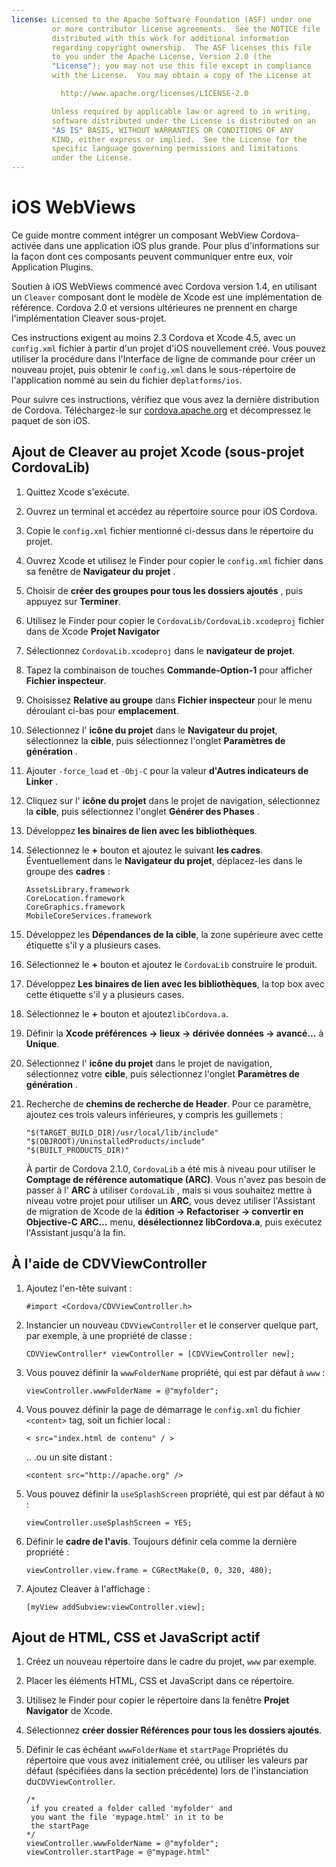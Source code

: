 ```yaml
---
license: Licensed to the Apache Software Foundation (ASF) under one
         or more contributor license agreements.  See the NOTICE file
         distributed with this work for additional information
         regarding copyright ownership.  The ASF licenses this file
         to you under the Apache License, Version 2.0 (the
         "License"); you may not use this file except in compliance
         with the License.  You may obtain a copy of the License at

           http://www.apache.org/licenses/LICENSE-2.0

         Unless required by applicable law or agreed to in writing,
         software distributed under the License is distributed on an
         "AS IS" BASIS, WITHOUT WARRANTIES OR CONDITIONS OF ANY
         KIND, either express or implied.  See the License for the
         specific language governing permissions and limitations
         under the License.
---
```


# iOS WebViews

Ce guide montre comment intégrer un composant WebView Cordova-activée dans une application iOS plus grande. Pour plus d'informations sur la façon dont ces composants peuvent communiquer entre eux, voir Application Plugins.

Soutien à iOS WebViews commencé avec Cordova version 1.4, en utilisant un `Cleaver` composant dont le modèle de Xcode est une implémentation de référence. Cordova 2.0 et versions ultérieures ne prennent en charge l'implémentation Cleaver sous-projet.

Ces instructions exigent au moins 2.3 Cordova et Xcode 4.5, avec un `config.xml` fichier à partir d'un projet d'iOS nouvellement créé. Vous pouvez utiliser la procédure dans l'Interface de ligne de commande pour créer un nouveau projet, puis obtenir le `config.xml` dans le sous-répertoire de l'application nommé au sein du fichier de`platforms/ios`.

Pour suivre ces instructions, vérifiez que vous avez la dernière distribution de Cordova. Téléchargez-le sur [cordova.apache.org][1] et décompressez le paquet de son iOS.

 [1]: http://cordova.apache.org

## Ajout de Cleaver au projet Xcode (sous-projet CordovaLib)

1.  Quittez Xcode s'exécute.

2.  Ouvrez un terminal et accédez au répertoire source pour iOS Cordova.

3.  Copie le `config.xml` fichier mentionné ci-dessus dans le répertoire du projet.

4.  Ouvrez Xcode et utilisez le Finder pour copier le `config.xml` fichier dans sa fenêtre de **Navigateur du projet** .

5.  Choisir de **créer des groupes pour tous les dossiers ajoutés** , puis appuyez sur **Terminer**.

6.  Utilisez le Finder pour copier le `CordovaLib/CordovaLib.xcodeproj` fichier dans de Xcode **Projet Navigator**

7.  Sélectionnez `CordovaLib.xcodeproj` dans le **navigateur de projet**.

8.  Tapez la combinaison de touches **Commande-Option-1** pour afficher **Fichier inspecteur**.

9.  Choisissez **Relative au groupe** dans **Fichier inspecteur** pour le menu déroulant ci-bas pour **emplacement**.

10. Sélectionnez l' **icône du projet** dans le **Navigateur du projet**, sélectionnez la **cible**, puis sélectionnez l'onglet **Paramètres de génération** .

11. Ajouter `-force_load` et `-Obj-C` pour la valeur **d'Autres indicateurs de Linker** .

12. Cliquez sur l' **icône du projet** dans le projet de navigation, sélectionnez la **cible**, puis sélectionnez l'onglet **Générer des Phases** .

13. Développez **les binaires de lien avec les bibliothèques**.

14. Sélectionnez le **+** bouton et ajoutez le suivant **les cadres**. Éventuellement dans le **Navigateur du projet**, déplacez-les dans le groupe des **cadres** :
    
        AssetsLibrary.framework
        CoreLocation.framework
        CoreGraphics.framework
        MobileCoreServices.framework
        

15. Développez les **Dépendances de la cible**, la zone supérieure avec cette étiquette s'il y a plusieurs cases.

16. Sélectionnez le **+** bouton et ajoutez le `CordovaLib` construire le produit.

17. Développez **Les binaires de lien avec les bibliothèques**, la top box avec cette étiquette s'il y a plusieurs cases.

18. Sélectionnez le **+** bouton et ajoutez`libCordova.a`.

19. Définir la **Xcode préférences → lieux → dérivée données → avancé...** à **Unique**.

20. Sélectionnez l' **icône du projet** dans le projet de navigation, sélectionnez votre **cible**, puis sélectionnez l'onglet **Paramètres de génération** .

21. Recherche de **chemins de recherche de Header**. Pour ce paramètre, ajoutez ces trois valeurs inférieures, y compris les guillemets :
    
        "$(TARGET_BUILD_DIR)/usr/local/lib/include"        
        "$(OBJROOT)/UninstalledProducts/include"
        "$(BUILT_PRODUCTS_DIR)"
        
    
    À partir de Cordova 2.1.0, `CordovaLib` a été mis à niveau pour utiliser le **Comptage de référence automatique (ARC)**. Vous n'avez pas besoin de passer à l' **ARC** à utiliser `CordovaLib` , mais si vous souhaitez mettre à niveau votre projet pour utiliser un **ARC**, vous devez utiliser l'Assistant de migration de Xcode de la **édition → Refactoriser → convertir en Objective-C ARC...** menu, **désélectionnez libCordova.a**, puis exécutez l'Assistant jusqu'à la fin.

## À l'aide de CDVViewController

1.  Ajoutez l'en-tête suivant :
    
        #import <Cordova/CDVViewController.h>
        

2.  Instancier un nouveau `CDVViewController` et le conserver quelque part, par exemple, à une propriété de classe :
    
        CDVViewController* viewController = [CDVViewController new];
        

3.  Vous pouvez définir la `wwwFolderName` propriété, qui est par défaut à `www` :
    
        viewController.wwwFolderName = @"myfolder";
        

4.  Vous pouvez définir la page de démarrage le `config.xml` du fichier `<content>` tag, soit un fichier local :
    
        < src="index.html de contenu" / >
        
    
    .. .ou un site distant :
    
        <content src="http://apache.org" />
        

5.  Vous pouvez définir la `useSplashScreen` propriété, qui est par défaut à `NO` :
    
        viewController.useSplashScreen = YES;
        

6.  Définir le **cadre de l'avis**. Toujours définir cela comme la dernière propriété :
    
        viewController.view.frame = CGRectMake(0, 0, 320, 480);
        

7.  Ajoutez Cleaver à l'affichage :
    
        [myView addSubview:viewController.view];
        

## Ajout de HTML, CSS et JavaScript actif

1.  Créez un nouveau répertoire dans le cadre du projet, `www` par exemple.

2.  Placer les éléments HTML, CSS et JavaScript dans ce répertoire.

3.  Utilisez le Finder pour copier le répertoire dans la fenêtre **Projet Navigator** de Xcode.

4.  Sélectionnez **créer dossier Références pour tous les dossiers ajoutés**.

5.  Définir le cas échéant `wwwFolderName` et `startPage` Propriétés du répertoire que vous avez initialement créé, ou utiliser les valeurs par défaut (spécifiées dans la section précédente) lors de l'instanciation du`CDVViewController`.
    
        /*
         if you created a folder called 'myfolder' and
         you want the file 'mypage.html' in it to be
         the startPage
        */
        viewController.wwwFolderName = @"myfolder";
        viewController.startPage = @"mypage.html"